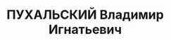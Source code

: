 ---
title: ПУХАЛЬСКИЙ Владимир Игнатьевич
description: '1888, Волинська обл., Володимир-Волинський р-н, українець, освіта вища,
  прож.: смт Петрівка Станично-Луганського р-ну, райагроном Станично-Луганського райземвідділу

  Військовою колегією Верховного суду СРСР 2 грудня 1937 р. засуджений до розстрілу.
  Страчений 3 грудня 1937 р.

  Реабілітований у 1959 р.'
---